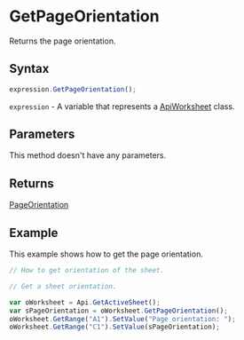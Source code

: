 # GetPageOrientation

Returns the page orientation.

## Syntax

```javascript
expression.GetPageOrientation();
```

`expression` - A variable that represents a [ApiWorksheet](../ApiWorksheet.md) class.

## Parameters

This method doesn't have any parameters.

## Returns

[PageOrientation](../../Enumeration/PageOrientation.md)

## Example

This example shows how to get the page orientation.

```javascript editor-xlsx
// How to get orientation of the sheet.

// Get a sheet orientation.

var oWorksheet = Api.GetActiveSheet();
var sPageOrientation = oWorksheet.GetPageOrientation();
oWorksheet.GetRange("A1").SetValue("Page orientation: ");
oWorksheet.GetRange("C1").SetValue(sPageOrientation);
```
